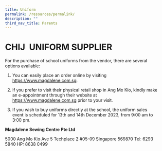 ```yaml
---
title: Uniform
permalink: /resources/permalink/
description: ""
third_nav_title: Parents
---
```

# **CHIJ  UNIFORM SUPPLIER**
For the purchase of school uniforms from the vendor, there are several options available:

1. You can easily place an order online by visiting https://www.magdalene.com.sg.

2. If you prefer to visit their physical retail shop in Ang Mo Kio, kindly make an e-appointment through their website at https://www.magdalene.com.sg prior to your visit.

3. If you wish to buy uniforms directly at the school, the uniform sales event is scheduled for 13th and 14th December 2023, from 9:00 am to 3:00 pm.

**Magdalene Sewing Centre Pte Ltd**

5000 Ang Mo Kio Ave 5
Techplace 2 #05-09
Singapore 569870
Tel: 6293 5840
HP: 8638 0499
